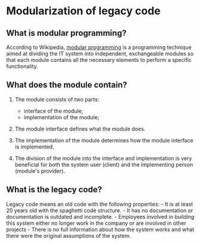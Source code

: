 # Modularization of legacy code

## What is modular programming?

According to Wikipedia, [modular programming](https://en.wikipedia.org/wiki/Modular_programming) is a programming technique aimed at dividing the IT system into independent, exchangeable modules so that each module contains all the necessary elements to perform a specific functionality.


## What does the module contain?
1. The module consists of two parts:
    - interface of the module;
    - implementation of the module;

2. The module interface defines what the module does.

3. The implementation of the module determines how the module interface is implemented.

4. The division of the module into the interface and implementation is very beneficial for both the system user (client) and the implementing person (module's provider).

## What is the legacy code?
Legacy code means an old code with the following properties:
    - It is at least 20 years old with the spaghetti code structure.
    - It has no documentation or documentation is outdated and incomplete.
    - Employees involved in building this system either no longer work in the company or are involved in other projects
    - There is no full information about how the system works and what there were the original assumptions of the system.
